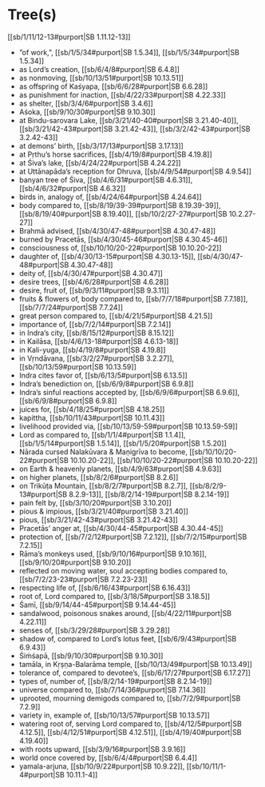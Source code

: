 # Tree(s)

[[sb/1/11/12-13#purport|SB 1.11.12-13]]

* ”of work,”, [[sb/1/5/34#purport|SB 1.5.34]], [[sb/1/5/34#purport|SB 1.5.34]]
* as Lord’s creation, [[sb/6/4/8#purport|SB 6.4.8]]
* as nonmoving, [[sb/10/13/51#purport|SB 10.13.51]]
* as offspring of Kaśyapa, [[sb/6/6/28#purport|SB 6.6.28]]
* as punishment for inaction, [[sb/4/22/33#purport|SB 4.22.33]]
* as shelter, [[sb/3/4/6#purport|SB 3.4.6]]
* Aśoka, [[sb/9/10/30#purport|SB 9.10.30]]
* at Bindu-sarovara Lake, [[sb/3/21/40-40#purport|SB 3.21.40-40]], [[sb/3/21/42-43#purport|SB 3.21.42-43]], [[sb/3/2/42-43#purport|SB 3.2.42-43]]
* at demons’ birth, [[sb/3/17/13#purport|SB 3.17.13]]
* at Pṛthu’s horse sacrifices, [[sb/4/19/8#purport|SB 4.19.8]]
* at Śiva’s lake, [[sb/4/24/22#purport|SB 4.24.22]]
* at Uttānapāda’s reception for Dhruva, [[sb/4/9/54#purport|SB 4.9.54]]
* banyan tree of Śiva, [[sb/4/6/31#purport|SB 4.6.31]], [[sb/4/6/32#purport|SB 4.6.32]]
* birds in, analogy of, [[sb/4/24/64#purport|SB 4.24.64]]
* body compared to, [[sb/8/19/39-39#purport|SB 8.19.39-39]], [[sb/8/19/40#purport|SB 8.19.40]], [[sb/10/2/27-27#purport|SB 10.2.27-27]]
* Brahmā advised, [[sb/4/30/47-48#purport|SB 4.30.47-48]]
* burned by Pracetās, [[sb/4/30/45-46#purport|SB 4.30.45-46]]
* consciousness of, [[sb/10/10/20-22#purport|SB 10.10.20-22]]
* daughter of, [[sb/4/30/13-15#purport|SB 4.30.13-15]], [[sb/4/30/47-48#purport|SB 4.30.47-48]]
* deity of, [[sb/4/30/47#purport|SB 4.30.47]]
* desire trees, [[sb/4/6/28#purport|SB 4.6.28]]
* desire, fruit of, [[sb/9/3/11#purport|SB 9.3.11]]
* fruits & flowers of, body compared to, [[sb/7/7/18#purport|SB 7.7.18]], [[sb/7/7/24#purport|SB 7.7.24]]
* great person compared to, [[sb/4/21/5#purport|SB 4.21.5]]
* importance of, [[sb/7/2/14#purport|SB 7.2.14]]
* in Indra’s city, [[sb/8/15/12#purport|SB 8.15.12]]
* in Kailāsa, [[sb/4/6/13-18#purport|SB 4.6.13-18]]
* in Kali-yuga, [[sb/4/19/8#purport|SB 4.19.8]]
* in Vṛndāvana, [[sb/3/2/27#purport|SB 3.2.27]], [[sb/10/13/59#purport|SB 10.13.59]]
* Indra cites favor of, [[sb/6/13/5#purport|SB 6.13.5]]
* Indra’s benediction on, [[sb/6/9/8#purport|SB 6.9.8]]
* Indra’s sinful reactions accepted by, [[sb/6/9/6#purport|SB 6.9.6]], [[sb/6/9/8#purport|SB 6.9.8]]
* juices for, [[sb/4/18/25#purport|SB 4.18.25]]
* kapittha, [[sb/10/11/43#purport|SB 10.11.43]]
* livelihood provided via, [[sb/10/13/59-59#purport|SB 10.13.59-59]]
* Lord as compared to, [[sb/1/1/4#purport|SB 1.1.4]], [[sb/1/5/14#purport|SB 1.5.14]], [[sb/1/5/20#purport|SB 1.5.20]]
* Nārada cursed Nalakūvara & Maṇigrīva to become, [[sb/10/10/20-22#purport|SB 10.10.20-22]], [[sb/10/10/20-22#purport|SB 10.10.20-22]]
* on Earth & heavenly planets, [[sb/4/9/63#purport|SB 4.9.63]]
* on higher planets, [[sb/8/2/6#purport|SB 8.2.6]]
* on Trikūṭa Mountain, [[sb/8/2/7#purport|SB 8.2.7]], [[sb/8/2/9-13#purport|SB 8.2.9-13]], [[sb/8/2/14-19#purport|SB 8.2.14-19]]
* pain felt by, [[sb/3/10/20#purport|SB 3.10.20]]
* pious & impious, [[sb/3/21/40#purport|SB 3.21.40]]
* pious, [[sb/3/21/42-43#purport|SB 3.21.42-43]]
* Pracetās’ anger at, [[sb/4/30/44-45#purport|SB 4.30.44-45]]
* protection of, [[sb/7/2/12#purport|SB 7.2.12]], [[sb/7/2/15#purport|SB 7.2.15]]
* Rāma’s monkeys used, [[sb/9/10/16#purport|SB 9.10.16]], [[sb/9/10/20#purport|SB 9.10.20]]
* reflected on moving water, soul accepting bodies compared to, [[sb/7/2/23-23#purport|SB 7.2.23-23]]
* respecting life of, [[sb/6/16/43#purport|SB 6.16.43]]
* root of, Lord compared to, [[sb/3/18/5#purport|SB 3.18.5]]
* Śamī, [[sb/9/14/44-45#purport|SB 9.14.44-45]]
* sandalwood, poisonous snakes around, [[sb/4/22/11#purport|SB 4.22.11]]
* senses of, [[sb/3/29/28#purport|SB 3.29.28]]
* shadow of, compared to Lord’s lotus feet, [[sb/6/9/43#purport|SB 6.9.43]]
* Śiṁśapā, [[sb/9/10/30#purport|SB 9.10.30]]
* tamāla, in Kṛṣṇa-Balarāma temple, [[sb/10/13/49#purport|SB 10.13.49]]
* tolerance of, compared to devotee’s, [[sb/6/17/27#purport|SB 6.17.27]]
* types of, number of, [[sb/8/2/14-19#purport|SB 8.2.14-19]]
* universe compared to, [[sb/7/14/36#purport|SB 7.14.36]]
* uprooted, mourning demigods compared to, [[sb/7/2/9#purport|SB 7.2.9]]
* variety in, example of, [[sb/10/13/57#purport|SB 10.13.57]]
* watering root of, serving Lord compared to, [[sb/4/12/5#purport|SB 4.12.5]], [[sb/4/12/51#purport|SB 4.12.51]], [[sb/4/19/40#purport|SB 4.19.40]]
* with roots upward, [[sb/3/9/16#purport|SB 3.9.16]]
* world once covered by, [[sb/6/4/4#purport|SB 6.4.4]]
* yamala-arjuna, [[sb/10/9/22#purport|SB 10.9.22]], [[sb/10/11/1-4#purport|SB 10.11.1-4]]

